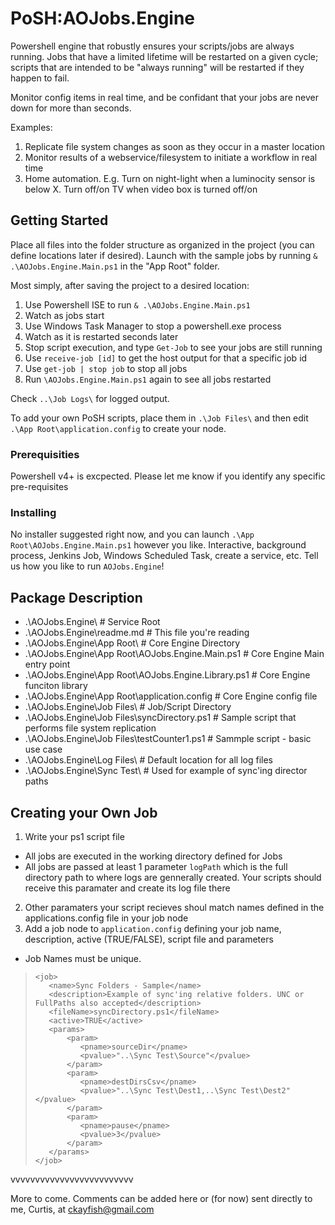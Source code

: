 # PoSH:AOJobs.Engine
Powershell engine that robustly ensures your scripts/jobs are always running. Jobs that have a limited lifetime will
be restarted on a given cycle; scripts that are intended to be "always running" will be restarted if they happen to fail.

Monitor config items in real time, and be confidant that your jobs are never down for more than seconds.

Examples:

 1. Replicate file system changes as soon as they occur in a master location
 2. Monitor results of a webservice/filesystem to initiate a workflow in real time
 3. Home automation. E.g. Turn on night-light when a luminocity sensor is below X. Turn off/on TV when video box is turned off/on
		  
## Getting Started

Place all files into the folder structure as organized in the project (you can define locations later if desired).
Launch with the sample jobs by running `& .\AOJobs.Engine.Main.ps1` in the "App Root" folder.

Most simply, after saving the project to a desired location:

 1. Use Powershell ISE to run `& .\AOJobs.Engine.Main.ps1`
 2. Watch as jobs start
 3. Use Windows Task Manager to stop a powershell.exe process
 4. Watch as it is restarted seconds later
 5. Stop script execution, and type `Get-Job` to see your jobs are still running
 6. Use `receive-job [id]` to get the host output for that a specific job id
 7. Use `get-job | stop job` to stop all jobs
 8. Run `\AOJobs.Engine.Main.ps1` again to see all jobs restarted 

Check `..\Job Logs\` for logged output.

To add your own PoSH scripts, place them in `.\Job Files\` and then edit `.\App Root\application.config` to create your <job> node.

### Prerequisities

Powershell v4+ is excpected. Please let me know if you identify any specific pre-requisites

### Installing

No installer suggested right now, and you can launch `.\App Root\AOJobs.Engine.Main.ps1` however you like. Interactive, background process,
Jenkins Job, Windows Scheduled Task, create a service, etc. Tell us how you like to run `AOJobs.Engine`!

## Package Description

- .\AOJobs.Engine\                                    # Service Root
- .\AOJobs.Engine\readme.md                           # This file you're reading
- .\AOJobs.Engine\App Root\                           # Core Engine Directory
- .\AOJobs.Engine\App Root\AOJobs.Engine.Main.ps1     # Core Engine Main entry point
- .\AOJobs.Engine\App Root\AOJobs.Engine.Library.ps1  # Core Engine funciton library
- .\AOJobs.Engine\App Root\application.config         # Core Engine config file
- .\AOJobs.Engine\Job Files\                          # Job/Script Directory
- .\AOJobs.Engine\Job Files\syncDirectory.ps1         # Sample script that performs file system replication 
- .\AOJobs.Engine\Job Files\testCounter1.ps1          # Sammple script - basic use case
- .\AOJobs.Engine\Log Files\                          # Default location for all log files
- .\AOJobs.Engine\Sync Test\                          # Used for example of sync'ing director paths
 
## Creating your Own Job
 1. Write your ps1 script file
  * All jobs are executed in the working directory defined for Jobs
  * All jobs are passed at least 1 parameter `logPath` which is the full directory path to where logs are gennerally created. Your scripts should receive this paramater and create its log file there
 2. Other paramaters your script recieves shoul match names defined in the applications.config file in your job node
 3. Add a job node to `application.config` defining your job name, description, active (TRUE/FALSE), script file and parameters
  * Job Names must be unique.


>     <job>
>        <name>Sync Folders - Sample</name>
>        <description>Example of sync'ing relative folders. UNC or FullPaths also accepted</description>
>        <fileName>syncDirectory.ps1</fileName>
>        <active>TRUE</active>
>        <params>
>            <param>
>               <pname>sourceDir</pname>
>               <pvalue>"..\Sync Test\Source"</pvalue>
>            </param>
>            <param>
>               <pname>destDirsCsv</pname>
>               <pvalue>"..\Sync Test\Dest1,..\Sync Test\Dest2"</pvalue>
>            </param>
>            <param>
>               <pname>pause</pname>
>               <pvalue>3</pvalue>
>            </param>
>        </params>
>     </job>

vvvvvvvvvvvvvvvvvvvvvvvvv

More to come. Comments can be added here or (for now) sent directly to me, Curtis, at ckayfish@gmail.com
